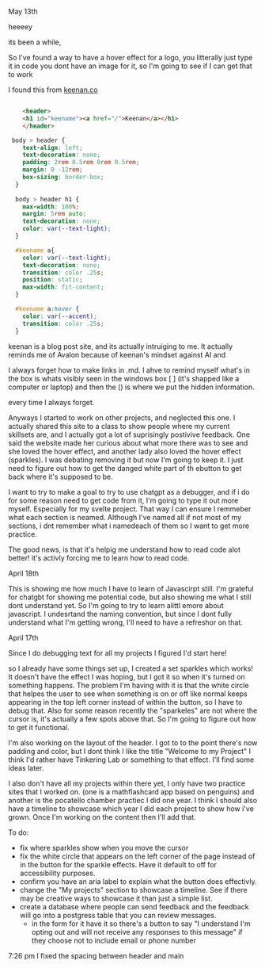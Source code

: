 May 13th

heeeey

its been a while,

So I've found a way to have a hover effect for a logo, you litterally just type it in code you dont have an image for it, so I'm going to see if I can get that to work

I found this from  [keenan.co](https://gkeenan.co/)

```html

    <header>
    <h1 id="keename"><a href="/">Keenan</a></h1>
    </header>
```
```css
 body > header {
    text-align: left;
    text-decoration: none;
    padding: 2rem 0.5rem 0rem 0.5rem;
    margin: 0 -12rem;
    box-sizing: border-box;
  }
  
  body > header h1 {
    max-width: 100%;
    margin: 5rem auto;
    text-decoration: none;
    color: var(--text-light);
  }

  #keename a{
    color: var(--text-light);
    text-decoration: none;
    transition: color .25s;
    position: static;
    max-width: fit-content;
  }

  #keename a:hover {
    color: var(--accent);
    transition: color .25s;
  }
```

keenan is a blog post site, and its actually intruiging to me. It actually reminds me of Avalon because of keenan's mindset against AI and 

I always forget how to make links in .md. I ahve to remind myself what's in the box is whats visibly seen in the windows box [ ]   (it's shapped like a computer or laptop) and then the () is where we put the hidden information. 

every time I always forget.

Anyways I started to work on other projects, and neglected this one. I actually shared this site to a class to show people where my current skillsets are, and I actually got a lot of suprisingly postivive feedback. One said the website made her curious about what more there was to see and she loved the hover effect, and another lady also loved the hover effect (sparkles). I was debating removing it but now I'm going to keep it. I just need to figure out how to get the danged white part of th ebutton to get back where it's supposed to be. 

I want to try to make a goal to try to use chatgpt as a debugger, and if i do for some reason need to get code from it, I'm going to type it out more myself. Especially for my svelte project. That way I can ensure I remmeber what each section is neamed. Although I've named all if not most of my sections, i dnt remember what i namedeach of them so I want to get more practice. 

The good news, is that it's helpig me understand how to read code alot better! it's activly forcing me to learn how to read code. 


April 18th

This is showing me how much I have to learn of Javascirpt still. I'm grateful for chatgbt for showing me potential code, but also showing me what I still dont understand yet. So I'm going to try to learn alittl emore about javascript. I undesrtand the naming convention, but since I dont fully understand what I'm getting wrong, I'll need to have a refreshor on that.



April 17th

Since I do debugging text for all my projects I figured I'd start here!

so I already have some things set up, I created a set sparkles which works! It doesn't have the effect I was hoping, but I got it so when it's turned on something happens. The problem I'm having with it is that the white circle that helpes the user to see when something is on or off like normal keeps appearing in the top left corner instead of within the button, so I have to debug that. Also for some reason recently the "sparkeles" are not where the cursor is, it's actually a few spots above that. So I'm going to figure out how to get it functional. 

I'm also working on the layout of the header. I got to to the point  there's now padding and color, but I dont think I like the title "Welcome to my Project" I think I'd rather have Tinkering Lab or something to that effect. I'll find some ideas later.

I also don't have all my projects within there yet, I only have two practice sites that I worked on. (one is a mathflashcard app based on penguins) and another is the pocatello chamber practiec I did one year. I think I should also have a timeline to showcase which year I did each project to show how i've grown. Once I'm working on the content then I'll add that. 

To do:

* fix where sparkles show when you move the cursor 
* fix the white circle that appears on the left corner of the page instead of in the button for the sparkle effects.  Have it default to off for accessibility purposes. 
* confirm you have an aria label to explain what the button does effectivly.
* change the "My projects" section to showcase a timeline. See if there may be creative ways to showcase it than just a simple list. 
* create a database where people can send feedback and the feedback will go into a postgress table that you can review messages. 
    * in the form for it have it so there's a button to say "I understand I'm opting out and will not receive any responses to this message" if they choose not to include email or phone number


7:26 pm
I fixed the spacing between header and main

